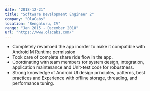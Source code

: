 ```yaml
---
date: "2018-12-21"
title: "Software Development Engineer 2"
company: "OlaCabs"
location: "Bengaluru, IV"
range: "Jan 2015 - December 2018"
url: "https://www.olacabs.com/"
---
```


- Completely revamped the app inorder to make it compatible with Android M Runtime permission
- Took care of complete share ride flow in the app.
- Coordinating with team members for system design, integration, application maintenance and Unit-test code for robustness.
- Strong knowledge of Android UI design principles, patterns, best practices and Experience with offline storage, threading, and performance tuning.
